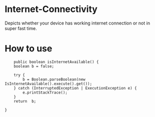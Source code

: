 # Internet-Connectivity
Depicts whether your device has working internet connection or not in super fast time.

# How to use

        public boolean isInternetAvailable() {
        boolean b = false;
	
        try {
            b = Boolean.parseBoolean(new IsInternetAvailable().execute().get());
        } catch (InterruptedException | ExecutionException e) {
            e.printStackTrace();
        }
        return  b;

	} 
